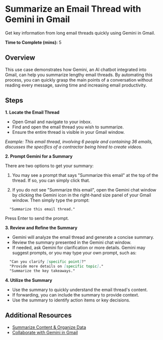# Summarize an Email Thread with Gemini in Gmail

Get key information from long email threads quickly using Gemini in Gmail.

**Time to Complete (mins):** 5

## Overview
This use case demonstrates how Gemini, an AI chatbot integrated into Gmail, can help you summarize lengthy email threads. By automating this process, you can quickly grasp the main points of a conversation without reading every message, saving time and increasing email productivity.

## Steps

**1. Locate the Email Thread**

* Open Gmail and navigate to your inbox.
* Find and open the email thread you wish to summarize.
* Ensure the entire thread is visible in your Gmail window.

_Example: This email thread, involving 6 people and containing 36 emails, discusses the specifics of a contractor being hired to create videos._


**2. Prompt Gemini for a Summary**

There are two options to get your summary:
1. You may see a prompt that says "Summarize this email" at the top of the thread. If so, you can simply click that.

2. If you do not see "Summarize this email", open the Gemini chat window by clicking the Gemini icon in the right-hand size panel of your Gmail window. Then simply type the prompt:
 ```markdown
   "Summarize this email thread."
```
Press Enter to send the prompt.

**3. Review and Refine the Summary**

* Gemini will analyze the email thread and generate a concise summary.
* Review the summary presented in the Gemini chat window.
* If needed, ask Gemini for clarification or more details. Gemini may suggest prompts, or you may type your own prompt, such as:

```markdown
  "Can you clarify [specific point]?"
  "Provide more details on [specific topic]."
  "Summarize the key takeaways."
  ```

**4. Utilize the Summary**

* Use the summary to quickly understand the email thread's content.
* If forwarding, you can include the summary to provide context.
* Use the summary to identify action items or key decisions.


## Additional Resources

* [Summarize Content & Organize Data](https://support.google.com/a/users/answer/14506398?hl=en#summarize_email)
* [Collaborate with Gemini in Gmail](https://support.google.com/mail/answer/14199860?hl=en&co=GENIE.Platform%3DDesktop)
